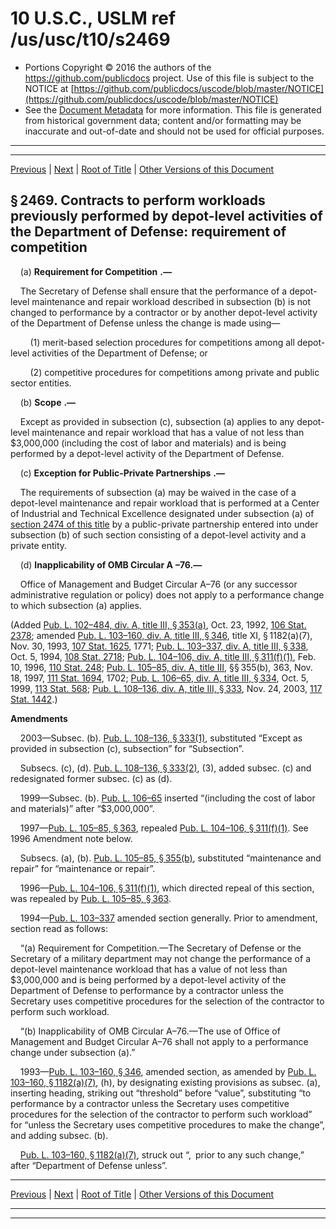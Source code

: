 ---
---

# 10 U.S.C., USLM ref /us/usc/t10/s2469

* Portions Copyright © 2016 the authors of the https://github.com/publicdocs project.
  Use of this file is subject to the NOTICE at [https://github.com/publicdocs/uscode/blob/master/NOTICE](https://github.com/publicdocs/uscode/blob/master/NOTICE)
* See the [Document Metadata](././../../../../../..//README.md) for more information.
  This file is generated from historical government data; content and/or formatting may be inaccurate and out-of-date and should not be used for official purposes.

----------
----------

[Previous](./../../../../../..//us/usc/t10/stA/ptIV/ch146/m__us_usc_t10_s2468.md) | [Next](./../../../../../..//us/usc/t10/stA/ptIV/ch146/m__us_usc_t10_s2469a.md) | [Root of Title](./../../../../../../) | [Other Versions of this Document](https://publicdocs.github.io/go/links?ns=uslm&ref=%2Fus%2Fusc%2Ft10%2Fs2469)

## § 2469. Contracts to perform workloads previously performed by depot-level activities of the Department of Defense: requirement of competition

    (a)  __Requirement for Competition__  __.—__ 

    The Secretary of Defense shall ensure that the performance of a depot-level maintenance and repair workload described in subsection (b) is not changed to performance by a contractor or by another depot-level activity of the Department of Defense unless the change is made using—

        (1) merit-based selection procedures for competitions among all depot-level activities of the Department of Defense; or

        (2) competitive procedures for competitions among private and public sector entities.

    (b)  __Scope__  __.—__ 

    Except as provided in subsection (c), subsection (a) applies to any depot-level maintenance and repair workload that has a value of not less than $3,000,000 (including the cost of labor and materials) and is being performed by a depot-level activity of the Department of Defense.

    (c)  __Exception for Public-Private Partnerships__  __.—__ 

    The requirements of subsection (a) may be waived in the case of a depot-level maintenance and repair workload that is performed at a Center of Industrial and Technical Excellence designated under subsection (a) of [section 2474 of this title][/us/usc/t10/s2474] by a public-private partnership entered into under subsection (b) of such section consisting of a depot-level activity and a private entity.

    (d)  __Inapplicability of OMB Circular A__  __–76.—__ 

    Office of Management and Budget Circular A–76 (or any successor administrative regulation or policy) does not apply to a performance change to which subsection (a) applies.

(Added [Pub. L. 102–484, div. A, title III, § 353(a)][/us/pl/102/484/s353/a], Oct. 23, 1992, [106 Stat. 2378][/us/stat/106/2378]; amended [Pub. L. 103–160, div. A, title III, § 346][/us/pl/103/160/s346], title XI, § 1182(a)(7), Nov. 30, 1993, [107 Stat. 1625][/us/stat/107/1625], 1771; [Pub. L. 103–337, div. A, title III, § 338][/us/pl/103/337/s338], Oct. 5, 1994, [108 Stat. 2718][/us/stat/108/2718]; [Pub. L. 104–106, div. A, title III, § 311(f)(1)][/us/pl/104/106/s311/f/1], Feb. 10, 1996, [110 Stat. 248][/us/stat/110/248]; [Pub. L. 105–85, div. A, title III][/us/pl/105/85], §§ 355(b), 363, Nov. 18, 1997, [111 Stat. 1694][/us/stat/111/1694], 1702; [Pub. L. 106–65, div. A, title III, § 334][/us/pl/106/65/s334], Oct. 5, 1999, [113 Stat. 568][/us/stat/113/568]; [Pub. L. 108–136, div. A, title III, § 333][/us/pl/108/136/s333], Nov. 24, 2003, [117 Stat. 1442][/us/stat/117/1442].)

 __Amendments__ 

    2003—Subsec. (b). [Pub. L. 108–136, § 333(1)][/us/pl/108/136/s333/1], substituted “Except as provided in subsection (c), subsection” for “Subsection”.

    Subsecs. (c), (d). [Pub. L. 108–136, § 333(2)][/us/pl/108/136/s333/2], (3), added subsec. (c) and redesignated former subsec. (c) as (d).

    1999—Subsec. (b). [Pub. L. 106–65][/us/pl/106/65] inserted “(including the cost of labor and materials)” after “$3,000,000”.

    1997—[Pub. L. 105–85, § 363][/us/pl/105/85/s363], repealed [Pub. L. 104–106, § 311(f)(1)][/us/pl/104/106/s311/f/1]. See 1996 Amendment note below.

    Subsecs. (a), (b). [Pub. L. 105–85, § 355(b)][/us/pl/105/85/s355/b], substituted “maintenance and repair” for “maintenance or repair”.

    1996—[Pub. L. 104–106, § 311(f)(1)][/us/pl/104/106/s311/f/1], which directed repeal of this section, was repealed by [Pub. L. 105–85, § 363][/us/pl/105/85/s363].

    1994—[Pub. L. 103–337][/us/pl/103/337] amended section generally. Prior to amendment, section read as follows:

    “(a) Requirement for Competition.—The Secretary of Defense or the Secretary of a military department may not change the performance of a depot-level maintenance workload that has a value of not less than $3,000,000 and is being performed by a depot-level activity of the Department of Defense to performance by a contractor unless the Secretary uses competitive procedures for the selection of the contractor to perform such workload.

    “(b) Inapplicability of OMB Circular A–76.—The use of Office of Management and Budget Circular A–76 shall not apply to a performance change under subsection (a).”

    1993—[Pub. L. 103–160, § 346][/us/pl/103/160/s346], amended section, as amended by [Pub. L. 103–160, § 1182(a)(7)][/us/pl/103/160/s1182/a/7], (h), by designating existing provisions as subsec. (a), inserting heading, striking out “threshold” before “value”, substituting “to performance by a contractor unless the Secretary uses competitive procedures for the selection of the contractor to perform such workload” for “unless the Secretary uses competitive procedures to make the change”, and adding subsec. (b).

    [Pub. L. 103–160, § 1182(a)(7)][/us/pl/103/160/s1182/a/7], struck out “, prior to any such change,” after “Department of Defense unless”.

----------

[Previous](./../../../../../..//us/usc/t10/stA/ptIV/ch146/m__us_usc_t10_s2468.md) | [Next](./../../../../../..//us/usc/t10/stA/ptIV/ch146/m__us_usc_t10_s2469a.md) | [Root of Title](./../../../../../../) | [Other Versions of this Document](https://publicdocs.github.io/go/links?ns=uslm&ref=%2Fus%2Fusc%2Ft10%2Fs2469)

----------
----------

[/us/usc/t10/s2474]: https://publicdocs.github.io/go/links?ns=uslm&ref=%2Fus%2Fusc%2Ft10%2Fs2474
[/us/pl/102/484/s353/a]: https://publicdocs.github.io/go/links?ns=uslm&ref=%2Fus%2Fpl%2F102%2F484%2Fs353%2Fa
[/us/stat/106/2378]: https://publicdocs.github.io/go/links?ns=uslm&ref=%2Fus%2Fstat%2F106%2F2378
[/us/pl/103/160/s346]: https://publicdocs.github.io/go/links?ns=uslm&ref=%2Fus%2Fpl%2F103%2F160%2Fs346
[/us/stat/107/1625]: https://publicdocs.github.io/go/links?ns=uslm&ref=%2Fus%2Fstat%2F107%2F1625
[/us/pl/103/337/s338]: https://publicdocs.github.io/go/links?ns=uslm&ref=%2Fus%2Fpl%2F103%2F337%2Fs338
[/us/stat/108/2718]: https://publicdocs.github.io/go/links?ns=uslm&ref=%2Fus%2Fstat%2F108%2F2718
[/us/pl/104/106/s311/f/1]: https://publicdocs.github.io/go/links?ns=uslm&ref=%2Fus%2Fpl%2F104%2F106%2Fs311%2Ff%2F1
[/us/stat/110/248]: https://publicdocs.github.io/go/links?ns=uslm&ref=%2Fus%2Fstat%2F110%2F248
[/us/pl/105/85]: https://publicdocs.github.io/go/links?ns=uslm&ref=%2Fus%2Fpl%2F105%2F85
[/us/stat/111/1694]: https://publicdocs.github.io/go/links?ns=uslm&ref=%2Fus%2Fstat%2F111%2F1694
[/us/pl/106/65/s334]: https://publicdocs.github.io/go/links?ns=uslm&ref=%2Fus%2Fpl%2F106%2F65%2Fs334
[/us/stat/113/568]: https://publicdocs.github.io/go/links?ns=uslm&ref=%2Fus%2Fstat%2F113%2F568
[/us/pl/108/136/s333]: https://publicdocs.github.io/go/links?ns=uslm&ref=%2Fus%2Fpl%2F108%2F136%2Fs333
[/us/stat/117/1442]: https://publicdocs.github.io/go/links?ns=uslm&ref=%2Fus%2Fstat%2F117%2F1442
[/us/pl/108/136/s333/1]: https://publicdocs.github.io/go/links?ns=uslm&ref=%2Fus%2Fpl%2F108%2F136%2Fs333%2F1
[/us/pl/108/136/s333/2]: https://publicdocs.github.io/go/links?ns=uslm&ref=%2Fus%2Fpl%2F108%2F136%2Fs333%2F2
[/us/pl/106/65]: https://publicdocs.github.io/go/links?ns=uslm&ref=%2Fus%2Fpl%2F106%2F65
[/us/pl/105/85/s363]: https://publicdocs.github.io/go/links?ns=uslm&ref=%2Fus%2Fpl%2F105%2F85%2Fs363
[/us/pl/104/106/s311/f/1]: https://publicdocs.github.io/go/links?ns=uslm&ref=%2Fus%2Fpl%2F104%2F106%2Fs311%2Ff%2F1
[/us/pl/105/85/s355/b]: https://publicdocs.github.io/go/links?ns=uslm&ref=%2Fus%2Fpl%2F105%2F85%2Fs355%2Fb
[/us/pl/104/106/s311/f/1]: https://publicdocs.github.io/go/links?ns=uslm&ref=%2Fus%2Fpl%2F104%2F106%2Fs311%2Ff%2F1
[/us/pl/105/85/s363]: https://publicdocs.github.io/go/links?ns=uslm&ref=%2Fus%2Fpl%2F105%2F85%2Fs363
[/us/pl/103/337]: https://publicdocs.github.io/go/links?ns=uslm&ref=%2Fus%2Fpl%2F103%2F337
[/us/pl/103/160/s346]: https://publicdocs.github.io/go/links?ns=uslm&ref=%2Fus%2Fpl%2F103%2F160%2Fs346
[/us/pl/103/160/s1182/a/7]: https://publicdocs.github.io/go/links?ns=uslm&ref=%2Fus%2Fpl%2F103%2F160%2Fs1182%2Fa%2F7
[/us/pl/103/160/s1182/a/7]: https://publicdocs.github.io/go/links?ns=uslm&ref=%2Fus%2Fpl%2F103%2F160%2Fs1182%2Fa%2F7


